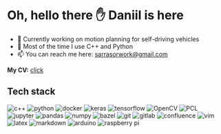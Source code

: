 # Oh, hello there ✋ Daniil is here

- 🚗 Сurrently working on motion planning for self-driving vehicles
- 🤖 Most of the time I use C++ and Python
- 📫 You can reach me here: [sarrasorwork@gmail.com](mailto:sarrasorwork@gmail.com)

**My CV:** [click](https://raw.githubusercontent.com/Sarrasor/Sarrasor/main/cv.pdf)

## Tech stack

![c++](https://img.shields.io/badge/c++%20-%2314354C.svg?&style=for-the-badge&logo=c%2B%2B&logoColor=white)
![python](https://img.shields.io/badge/python%20-%2314354C.svg?&style=for-the-badge&logo=python&logoColor=white)
![docker](https://img.shields.io/badge/docker-%232496ED.svg?&style=for-the-badge&logo=docker&logoColor=white)
![keras](https://img.shields.io/badge/Keras%20-%23D00000.svg?&style=for-the-badge&logo=Keras&logoColor=white)
![tensorflow](https://img.shields.io/badge/Tensorflow%20-%23F37626.svg?&style=for-the-badge&logo=Tensorflow&logoColor=white)
![OpenCV](https://img.shields.io/badge/OpenCV%20-%23326ce5.svg?&style=for-the-badge&logo=opencv&logoColor=white)
![PCL](https://img.shields.io/badge/PCL%20-%93ba65.svg?&style=for-the-badge&logo=pcl&logoColor=white)
![jupyter](https://img.shields.io/badge/Jupyter%20-%23F37626.svg?&style=for-the-badge&logo=Jupyter&logoColor=white)
![pandas](https://img.shields.io/badge/pandas%20-%23150458.svg?&style=for-the-badge&logo=pandas&logoColor=white)
![numpy](https://img.shields.io/badge/numpy%20-%232671E5.svg?&style=for-the-badge&logo=numpy&logoColor=white)
![bazel](https://img.shields.io/badge/bazel%20-%2300701acd.svg?&style=for-the-badge&logo=bazel&logoColor=white)
![git](https://img.shields.io/badge/git%20-%23F05033.svg?&style=for-the-badge&logo=git&logoColor=white)
![gitlab](https://img.shields.io/badge/gitlab%20-%23380d75.svg?&style=for-the-badge&logo=gitlab&logoColor=white)
![confluence](https://img.shields.io/badge/confluence%20-%230053cd.svg?&style=for-the-badge&logo=confluence&logoColor=white)
![vim](https://img.shields.io/badge/vim-%2342B029.svg?&style=for-the-badge&logo=vim&logoColor=white)
![latex](https://img.shields.io/badge/latex-008080.svg?&style=for-the-badge&logo=latex&logoColor=white)
![markdown](https://img.shields.io/badge/markdown-%23000000.svg?&style=for-the-badge&logo=markdown&logoColor=white)
![arduino](https://img.shields.io/badge/-Arduino-00979D?style=for-the-badge&logo=Arduino&logoColor=white)
![raspberry pi](https://img.shields.io/badge/RASPBERRY%20PI-%23C51A4A.svg?&style=for-the-badge&logo=raspberry%20pi&logoColor=white)
